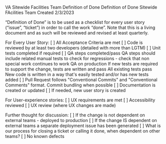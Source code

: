 VA Sitewide Facilities Team Definition of Done
Definition of Done
Sitewide FAcilities Team
Created 2/3/2023

“Definition of Done” is to be used as a checklist for every user story (“issue”, “ticket”) in order to call the work “done”. Note that this is a living document and as such will be reviewed and revised at least quarterly.

For Every User Story:
[ ] All Acceptance Criteria are met
[ ] Code is reviewed by at least two developers (detailed with more than LGTM)
[ ] Unit tests completed if required
[ ] QA steps completed/pass
QA steps should include related manual tests to check for regressions - check that non special work continues to work
QA on production
If new tests are required to support the change, tests are written and pass
All existing tests pass
New code is written in a way that's easily tested and/or has new tests added
[ ] Pull Request follows "Conventional Commits" and "Conventional Comments" format. Commit bundling when possible
[ ] Documentation is created or updated
[ ] If needed, new user story is created

For User-experience stories:
[ ] UX requirements are met
[ ] Accessibility reviewed
[ ] UX review (where UX changes are made)

Further thought for discussion:
[ ] If the change is not dependent on external teams - deployed to production
[ ] If the change IS dependent on external teams a separate deployment issue has been generated
[ ] What is our process for closing a ticket or calling it done, when dependent on other teams?
[ ] No known defects
